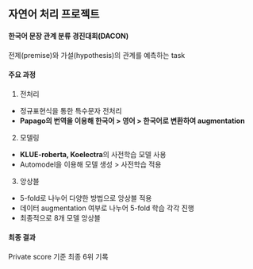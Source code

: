 ## 자연어 처리 프로젝트
#### 한국어 문장 관계 분류 경진대회(DACON)
전제(premise)와 가설(hypothesis)의 관계를 예측하는 task

#### 주요 과정
1. 전처리  
  - 정규표현식을 통한 특수문자 전처리  
  - **Papago의 번역을 이용해 한국어 > 영어 > 한국어로 변환하여 augmentation**

2. 모델링
  - **KLUE-roberta, Koelectra**의 사전학습 모델 사용
  - Automodel을 이용해 모델 생성 > 사전학습 적용

3. 앙상블
  - 5-fold로 나누어 다양한 방법으로 앙상블 적용
  - 데이터 augmentation 여부로 나누어 5-fold 학습 각각 진행
  - 최종적으로 8개 모델 앙상블
  
#### 최종 결과
Private score 기준 최종 6위 기록
